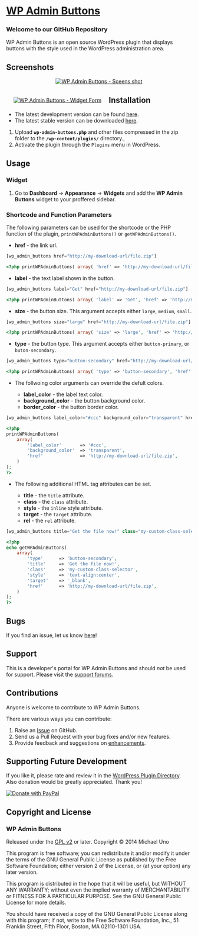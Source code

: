 # [WP Admin Buttons](http://wordpress.org/plugins/wp-admin-buttons/) #

### Welcome to our GitHub Repository

WP Admin Buttons is an open source WordPress plugin that displays buttons with the style used in the WordPress administration area.

## Screenshots ##

<p align="center">
	<a href="https://lh4.googleusercontent.com/-7WYs1W1Rhjg/VMdb3OawCjI/AAAAAAAAB7A/TGaxL_iaC6c/s0/screen-shot-3.png" title="WP Admin Buttons - Sceens shot">
		<img src="https://lh4.googleusercontent.com/-7WYs1W1Rhjg/VMdb3OawCjI/AAAAAAAAB7A/TGaxL_iaC6c/s480/screen-shot-3.png" alt="WP Admin Buttons - Sceens shot" />
	</a>
</p>

<div style="margin:20px; float:left">
	<a href="https://lh4.googleusercontent.com/-UAvhM8C_ut4/VMdUBXOjOWI/AAAAAAAAB6Y/AzdEUzPVczo/s0/screen-shot-2.png" title="WP Admin Buttons - Widget Form">
		<img src="https://lh4.googleusercontent.com/-UAvhM8C_ut4/VMdUBXOjOWI/AAAAAAAAB6Y/AzdEUzPVczo/s144/screen-shot-2.png" alt="WP Admin Buttons - Widget Form" />
	</a>
</div>    

## Installation ##

- The latest development version can be found [here](https://github.com/michaeluno/wp-admin-buttons/branches). 
- The latest stable version can be downloaded [here](http://downloads.wordpress.org/plugin/wp-admin-buttons.latest-stable.zip).

1. Upload **`wp-admin-buttons.php`** and other files compressed in the zip folder to the **`/wp-content/plugins/`** directory.,
2. Activate the plugin through the `Plugins` menu in WordPress.

## Usage ##

### Widget
1. Go to **Dashboard** -> **Appearance** -> **Widgets** and add the **WP Admin Buttons** widget to your proffered sidebar.

### Shortcode and Function Parameters
The following parameters can be used for the shortcode or the PHP function of the plugin, `printWPAdminButtons()` or `getWPAdminButtons()`.

- **href** - the link url.

```php
[wp_admin_buttons href="http://my-download-url/file.zip"]
```

```php
<?php printWPAdminButtons( array( 'href' => 'http://my-download-url/file.zip') ); ?>
```

- **label** - the text label shown in the button.

```php
[wp_admin_buttons label="Get" href="http://my-download-url/file.zip"]
```

```php
<?php printWPAdminButtons( array( 'label' => 'Get', 'href' => 'http://my-download-url/file.zip' ) ); ?>
```

- **size** - the button size. This argument accepts either `large`, `medium`, `small`.

```php
[wp_admin_buttons size="large" href="http://my-download-url/file.zip"]
```

```php
<?php printWPAdminButtons( array( 'size' => 'large', 'href' => 'http://my-download-url/file.zip' ) ); ?>
```

- **type** - the button type. This argument accepts either `button-primary`, or  `buton-secondary`.

```php
[wp_admin_buttons type="button-secondary" href="http://my-download-url/file.zip"]
```

```php
<?php printWPAdminButtons( array( 'type' => 'button-secondary', 'href' => 'http://my-download-url/file.zip' ) ); ?>
```

- The follwoing color arguments can override the defult colors.

    - **label_color** - the label text color.
    - **background_color** - the button background color.
    - **border_color** - the button border color.

```php
[wp_admin_buttons label_color="#ccc" background_color="transparent" href="http://my-download-url/file.zip"]
```

```php
<?php 
printWPAdminButtons(
    array( 
        'label_color'       => '#ccc',
        'background_color'  => 'transparent',
        'href'              => 'http://my-download-url/file.zip',
    )
); 
?>
```

- The following additional HTML tag attributes can be set.

    - **title** - the `title` attribute.
    - **class** - the `class` attribute.
    - **style** - the `inline` style attribute.
    - **target** - the `target` attribute.
    - **rel** - the `rel` attribute.

```php
[wp_admin_buttons title="Get the file now!" class="my-custom-class-selector" "style="text-align:center;" target="_blank" rel="nofollow" href="http://my-download-url/file.zip"]
```

```php
<?php
echo getWPAdminButtons( 
    array( 
        'type'      => 'button-secondary', 
        'title'     => 'Get the file now!',
        'class'     => 'my-custom-class-selector',
        'style'     => 'text-align:center',
        'target'    => '_blank',
        'href'      => 'http://my-download-url/file.zip',
    )
); 
?>
```

## Bugs ##
If you find an issue, let us know [here](https://github.com/michaeluno/wp-admin-buttons/issues)!

## Support ##
This is a developer's portal for WP Admin Buttons and should _not_ be used for support. Please visit the [support forums](http://wordpress.org/support/plugin/wp-admin-buttons).

## Contributions ##
Anyone is welcome to contribute to WP Admin Buttons.

There are various ways you can contribute:

1. Raise an [Issue](https://github.com/michaeluno/wp-admin-buttons/issues) on GitHub.
2. Send us a Pull Request with your bug fixes and/or new features.
3. Provide feedback and suggestions on [enhancements](https://github.com/michaeluno/wp-admin-buttons/issues?direction=desc&labels=Enhancement&page=1&sort=created&state=open).

## Supporting Future Development ##

If you like it, please rate and review it in the [WordPress Plugin Directory](http://wordpress.org/support/view/plugin-reviews/wp-admin-buttons?filter=5). Also donation would be greatly appreciated. Thank you!

[![Donate with PayPal](https://www.paypal.com/en_US/i/btn/x-click-but04.gif)](http://en.michaeluno.jp/donate) 

## Copyright and License ##

### WP Admin Buttons ###
Released under the [GPL v2](./LICENSE.txt) or later.
Copyright © 2014 Michael Uno

This program is free software; you can redistribute it and/or modify
it under the terms of the GNU General Public License as published by
the Free Software Foundation; either version 2 of the License, or
(at your option) any later version.

This program is distributed in the hope that it will be useful,
but WITHOUT ANY WARRANTY; without even the implied warranty of
MERCHANTABILITY or FITNESS FOR A PARTICULAR PURPOSE.  See the
GNU General Public License for more details.

You should have received a copy of the GNU General Public License along
with this program; if not, write to the Free Software Foundation, Inc.,
51 Franklin Street, Fifth Floor, Boston, MA 02110-1301 USA.